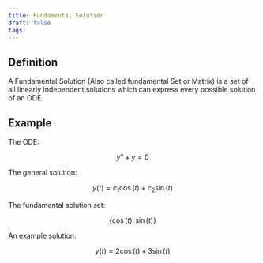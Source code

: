 ```yaml
---
title: Fundamental Solution
draft: false
tags:
---
```

 
## Definition
A Fundamental Solution (Also called fundamental Set or Matrix) is a set of all linearly independent solutions which can express every possible solution of an ODE. 
## Example 
The ODE:

$$
y'' + y = 0
$$


The general solution:

$$
y(t) = c_1 \cos(t) + c_2 \sin(t)
$$


The fundamental solution set:

$$
\{\cos(t), \sin(t)\}
$$


An example solution:

$$
y(t) = 2\cos(t) + 3\sin(t)
$$




